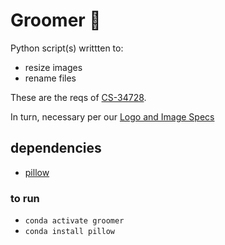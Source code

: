 # Groomer 🤵

Python script(s) writtten to:

- resize images
- rename files

These are the reqs of [CS-34728](https://legacycom.atlassian.net/browse/CS-34728).

In turn, necessary per our [Logo and Image Specs](https://legacycom.atlassian.net/wiki/spaces/IMT/pages/33063381/Logo+and+Image+Specs+-+Newspaper+Obituary+Sites)

## dependencies

- [pillow](https://pillow.readthedocs.io/en/stable/reference/index.html)

### to run

- `conda activate groomer`
- `conda install pillow`
